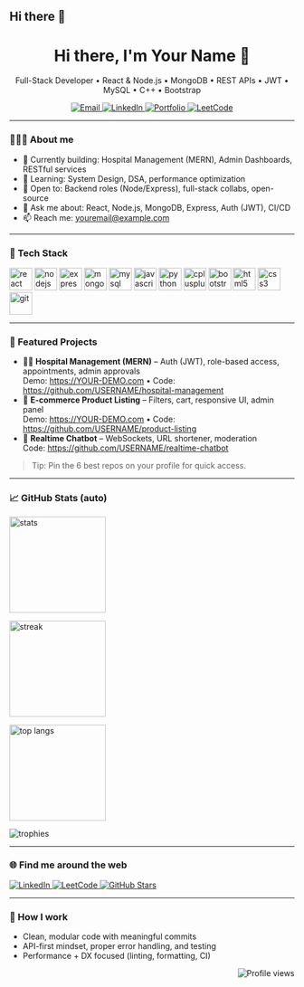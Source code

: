 ## Hi there 👋
<!-- Profile Header -->
<h1 align="center">Hi there, I'm Your Name 👋</h1>
<p align="center">
  Full-Stack Developer • React & Node.js • MongoDB • REST APIs • JWT • MySQL • C++ • Bootstrap
</p>

<!-- Quick Badges -->
<p align="center">
  <a href="mailto:youremail@example.com">
    <img src="https://img.shields.io/badge/Email-Contact-informational?style=for-the-badge&logo=gmail" alt="Email">
  </a>
  <a href="https://www.linkedin.com/in/YOUR-LINKEDIN/">
    <img src="https://img.shields.io/badge/LinkedIn-Connect-blue?style=for-the-badge&logo=linkedin" alt="LinkedIn">
  </a>
  <a href="https://YOUR-PORTFOLIO.com">
    <img src="https://img.shields.io/badge/Portfolio-Visit-black?style=for-the-badge&logo=vercel" alt="Portfolio">
  </a>
  <a href="https://leetcode.com/YOUR-LEETCODE/">
    <img src="https://img.shields.io/badge/LeetCode-Profile-orange?style=for-the-badge&logo=leetcode" alt="LeetCode">
  </a>
</p>

---

### 👨🏻‍💻 About me
- 🔭 Currently building: Hospital Management (MERN), Admin Dashboards, RESTful services
- 🌱 Learning: System Design, DSA, performance optimization
- 🤝 Open to: Backend roles (Node/Express), full-stack collabs, open-source
- 💬 Ask me about: React, Node.js, MongoDB, Express, Auth (JWT), CI/CD
- 📫 Reach me: youremail@example.com

---

### 🧰 Tech Stack
<p>
  <img src="https://cdn.jsdelivr.net/gh/devicons/devicon/icons/react/react-original.svg" height="40" alt="react" />
  <img src="https://cdn.jsdelivr.net/gh/devicons/devicon/icons/nodejs/nodejs-original.svg" height="40" alt="nodejs" />
  <img src="https://cdn.jsdelivr.net/gh/devicons/devicon/icons/express/express-original.svg" height="40" alt="express" />
  <img src="https://cdn.jsdelivr.net/gh/devicons/devicon/icons/mongodb/mongodb-original.svg" height="40" alt="mongodb" />
  <img src="https://cdn.jsdelivr.net/gh/devicons/devicon/icons/mysql/mysql-original.svg" height="40" alt="mysql" />
  <img src="https://cdn.jsdelivr.net/gh/devicons/devicon/icons/javascript/javascript-original.svg" height="40" alt="javascript" />
  <img src="https://cdn.jsdelivr.net/gh/devicons/devicon/icons/python/python-original.svg" height="40" alt="python" />
  <img src="https://cdn.jsdelivr.net/gh/devicons/devicon/icons/cplusplus/cplusplus-original.svg" height="40" alt="cplusplus" />
  <img src="https://cdn.jsdelivr.net/gh/devicons/devicon/icons/bootstrap/bootstrap-plain.svg" height="40" alt="bootstrap" />
  <img src="https://cdn.jsdelivr.net/gh/devicons/devicon/icons/html5/html5-original.svg" height="40" alt="html5" />
  <img src="https://cdn.jsdelivr.net/gh/devicons/devicon/icons/css3/css3-original.svg" height="40" alt="css3" />
  <img src="https://cdn.jsdelivr.net/gh/devicons/devicon/icons/git/git-original.svg" height="40" alt="git" />
</p>

---

### 🚀 Featured Projects
- 🧑‍⚕️ **Hospital Management (MERN)** – Auth (JWT), role-based access, appointments, admin approvals  
  Demo: https://YOUR-DEMO.com • Code: https://github.com/USERNAME/hospital-management
- 🛒 **E-commerce Product Listing** – Filters, cart, responsive UI, admin panel  
  Demo: https://YOUR-DEMO.com • Code: https://github.com/USERNAME/product-listing
- 🤖 **Realtime Chatbot** – WebSockets, URL shortener, moderation  
  Code: https://github.com/USERNAME/realtime-chatbot

> Tip: Pin the 6 best repos on your profile for quick access.

---

### 📈 GitHub Stats (auto)
<p>
  <img src="https://github-readme-stats.vercel.app/api?username=USERNAME&show_icons=true&rank_icon=github&include_all_commits=true" height="170" alt="stats" />
</p>
<p>
  <img src="https://github-readme-streak-stats.herokuapp.com/?user=USERNAME" height="170" alt="streak" />
</p>
<p>
  <img src="https://github-readme-stats.vercel.app/api/top-langs/?username=USERNAME&layout=compact&langs_count=8" height="170" alt="top langs" />
</p>
<p>
  <img src="https://github-profile-trophy.vercel.app/?username=USERNAME&theme=flat&no-bg=true&margin-w=10&margin-h=10" alt="trophies" />
</p>

---

### 🌐 Find me around the web
<p>
  <a href="https://www.linkedin.com/in/YOUR-LINKEDIN/">
    <img src="https://img.shields.io/badge/LinkedIn-Profile-blue?style=for-the-badge&logo=linkedin" alt="LinkedIn"/>
  </a>
  <a href="https://leetcode.com/YOUR-LEETCODE/">
    <img src="https://img.shields.io/badge/LeetCode-Progress-orange?style=for-the-badge&logo=leetcode" alt="LeetCode"/>
  </a>
  <a href="https://github.com/USERNAME?tab=repositories&q=&type=&language=&sort=stargazers">
    <img src="https://img.shields.io/badge/Highlights-Starred-black?style=for-the-badge&logo=github" alt="GitHub Stars"/>
  </a>
</p>

---

### 📝 How I work
- Clean, modular code with meaningful commits
- API-first mindset, proper error handling, and testing
- Performance + DX focused (linting, formatting, CI)

<!-- Optional: profile views (remove if you prefer privacy) -->
<p align="right">
  <img src="https://komarev.com/ghpvc/?username=USERNAME&label=Profile%20views" alt="Profile views" />
</p>


<!--
**Anmolhanda2002/anmolhanda2002** is a ✨ _special_ ✨ repository because its `README.md` (this file) appears on your GitHub profile.

Here are some ideas to get you started:

- 🔭 I’m currently working on ...
- 🌱 I’m currently learning ...
- 👯 I’m looking to collaborate on ...
- 🤔 I’m looking for help with ...
- 💬 Ask me about ...
- 📫 How to reach me: ...
- 😄 Pronouns: ...
- ⚡ Fun fact: ...
-->
